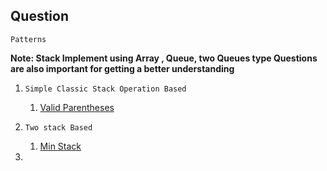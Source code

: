 ## Question 

`Patterns`


 **Note: Stack Implement using Array , Queue, two Queues type Questions are also important for getting a better understanding**

   1. `Simple Classic Stack Operation Based`

       1. [Valid Parentheses](https://leetcode.com/problems/valid-parentheses/description/)
      
   2. `Two stack Based`

       1. [Min Stack](https://leetcode.com/problems/min-stack/)
      
   3. 
